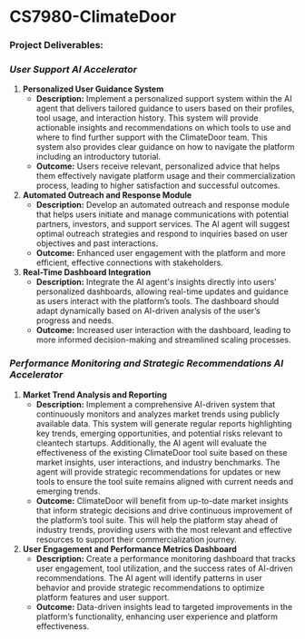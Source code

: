 # CS7980-ClimateDoor

### **Project Deliverables:**

### ***User Support AI Accelerator***

1. **Personalized User Guidance System**
    - **Description:** Implement a personalized support system within the AI agent that delivers tailored guidance to users based on their profiles, tool usage, and interaction history. This system will provide actionable insights and recommendations on which tools to use and where to find further support with the ClimateDoor team. This system also provides clear guidance on how to navigate the platform including an introductory tutorial.
    - **Outcome:** Users receive relevant, personalized advice that helps them effectively navigate platform usage and their commercialization process, leading to higher satisfaction and successful outcomes.
2. **Automated Outreach and Response Module**
    - **Description:** Develop an automated outreach and response module that helps users initiate and manage communications with potential partners, investors, and support services. The AI agent will suggest optimal outreach strategies and respond to inquiries based on user objectives and past interactions.
    - **Outcome:** Enhanced user engagement with the platform and more efficient, effective connections with stakeholders.
3. **Real-Time Dashboard Integration**
    - **Description:** Integrate the AI agent's insights directly into users' personalized dashboards, allowing real-time updates and guidance as users interact with the platform’s tools. The dashboard should adapt dynamically based on AI-driven analysis of the user’s progress and needs.
    - **Outcome:** Increased user interaction with the dashboard, leading to more informed decision-making and streamlined scaling processes.

### 

### ***Performance Monitoring and Strategic Recommendations AI Accelerator***

1. **Market Trend Analysis and Reporting**
    - **Description:** Implement a comprehensive AI-driven system that continuously monitors and analyzes market trends using publicly available data. This system will generate regular reports highlighting key trends, emerging opportunities, and potential risks relevant to cleantech startups. Additionally, the AI agent will evaluate the effectiveness of the existing ClimateDoor tool suite based on these market insights, user interactions, and industry benchmarks. The agent will provide strategic recommendations for updates or new tools to ensure the tool suite remains aligned with current needs and emerging trends.
    - **Outcome:** ClimateDoor will benefit from up-to-date market insights that inform strategic decisions and drive continuous improvement of the platform’s tool suite. This will help the platform stay ahead of industry trends, providing users with the most relevant and effective resources to support their commercialization journey.
2. **User Engagement and Performance Metrics Dashboard**
    - **Description:** Create a performance monitoring dashboard that tracks user engagement, tool utilization, and the success rates of AI-driven recommendations. The AI agent will identify patterns in user behavior and provide strategic recommendations to optimize platform features and user support.
    - **Outcome:** Data-driven insights lead to targeted improvements in the platform’s functionality, enhancing user experience and platform effectiveness.
